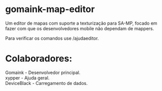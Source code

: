 # gomaink-map-editor

Um editor de mapas com suporte a texturização para SA-MP, focado em fazer com que os desenvolvedores mobile não dependam de mappers.

Para verificar os comandos use /ajudaeditor.

# Colaboradores:
Gomaink - Desenvolvedor principal.<br>
xypper - Ajuda geral.<br>
DeviceBlack - Carregamento de dados.

